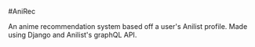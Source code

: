 #AniRec

An anime recommendation system based off a user's Anilist profile. Made using Django and Anilist's graphQL API.